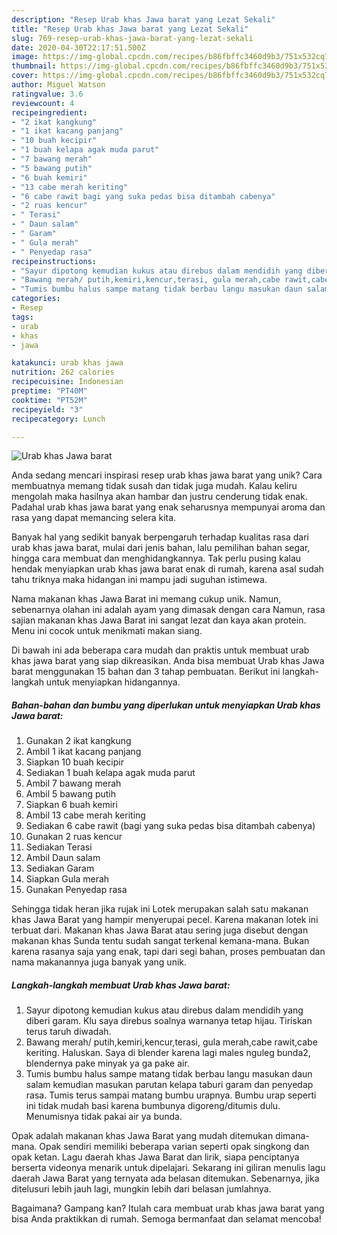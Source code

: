 ```yaml
---
description: "Resep Urab khas Jawa barat yang Lezat Sekali"
title: "Resep Urab khas Jawa barat yang Lezat Sekali"
slug: 769-resep-urab-khas-jawa-barat-yang-lezat-sekali
date: 2020-04-30T22:17:51.500Z
image: https://img-global.cpcdn.com/recipes/b86fbffc3460d9b3/751x532cq70/urab-khas-jawa-barat-foto-resep-utama.jpg
thumbnail: https://img-global.cpcdn.com/recipes/b86fbffc3460d9b3/751x532cq70/urab-khas-jawa-barat-foto-resep-utama.jpg
cover: https://img-global.cpcdn.com/recipes/b86fbffc3460d9b3/751x532cq70/urab-khas-jawa-barat-foto-resep-utama.jpg
author: Miguel Watson
ratingvalue: 3.6
reviewcount: 4
recipeingredient:
- "2 ikat kangkung"
- "1 ikat kacang panjang"
- "10 buah kecipir"
- "1 buah kelapa agak muda parut"
- "7 bawang merah"
- "5 bawang putih"
- "6 buah kemiri"
- "13 cabe merah keriting"
- "6 cabe rawit bagi yang suka pedas bisa ditambah cabenya"
- "2 ruas kencur"
- " Terasi"
- " Daun salam"
- " Garam"
- " Gula merah"
- " Penyedap rasa"
recipeinstructions:
- "Sayur dipotong kemudian kukus atau direbus dalam mendidih yang diberi garam. Klu saya direbus soalnya warnanya tetap hijau. Tiriskan terus taruh diwadah."
- "Bawang merah/ putih,kemiri,kencur,terasi, gula merah,cabe rawit,cabe keriting. Haluskan. Saya di blender karena lagi males nguleg bunda2, blendernya pake minyak ya ga pake air."
- "Tumis bumbu halus sampe matang tidak berbau langu masukan daun salam kemudian masukan parutan kelapa taburi garam dan penyedap rasa. Tumis terus sampai matang bumbu urapnya. Bumbu urap seperti ini tidak mudah basi karena bumbunya digoreng/ditumis dulu. Menumisnya tidak pakai air ya bunda."
categories:
- Resep
tags:
- urab
- khas
- jawa

katakunci: urab khas jawa 
nutrition: 262 calories
recipecuisine: Indonesian
preptime: "PT40M"
cooktime: "PT52M"
recipeyield: "3"
recipecategory: Lunch

---
```



![Urab khas Jawa barat](https://img-global.cpcdn.com/recipes/b86fbffc3460d9b3/751x532cq70/urab-khas-jawa-barat-foto-resep-utama.jpg)

Anda sedang mencari inspirasi resep urab khas jawa barat yang unik? Cara membuatnya memang tidak susah dan tidak juga mudah. Kalau keliru mengolah maka hasilnya akan hambar dan justru cenderung tidak enak. Padahal urab khas jawa barat yang enak seharusnya mempunyai aroma dan rasa yang dapat memancing selera kita.

Banyak hal yang sedikit banyak berpengaruh terhadap kualitas rasa dari urab khas jawa barat, mulai dari jenis bahan, lalu pemilihan bahan segar, hingga cara membuat dan menghidangkannya. Tak perlu pusing kalau hendak menyiapkan urab khas jawa barat enak di rumah, karena asal sudah tahu triknya maka hidangan ini mampu jadi suguhan istimewa.

Nama makanan khas Jawa Barat ini memang cukup unik. Namun, sebenarnya olahan ini adalah ayam yang dimasak dengan cara Namun, rasa sajian makanan khas Jawa Barat ini sangat lezat dan kaya akan protein. Menu ini cocok untuk menikmati makan siang.


Di bawah ini ada beberapa cara mudah dan praktis untuk membuat urab khas jawa barat yang siap dikreasikan. Anda bisa membuat Urab khas Jawa barat menggunakan 15 bahan dan 3 tahap pembuatan. Berikut ini langkah-langkah untuk menyiapkan hidangannya.

<!--inarticleads1-->

##### Bahan-bahan dan bumbu yang diperlukan untuk menyiapkan Urab khas Jawa barat:

1. Gunakan 2 ikat kangkung
1. Ambil 1 ikat kacang panjang
1. Siapkan 10 buah kecipir
1. Sediakan 1 buah kelapa agak muda parut
1. Ambil 7 bawang merah
1. Ambil 5 bawang putih
1. Siapkan 6 buah kemiri
1. Ambil 13 cabe merah keriting
1. Sediakan 6 cabe rawit (bagi yang suka pedas bisa ditambah cabenya)
1. Gunakan 2 ruas kencur
1. Sediakan  Terasi
1. Ambil  Daun salam
1. Sediakan  Garam
1. Siapkan  Gula merah
1. Gunakan  Penyedap rasa


Sehingga tidak heran jika rujak ini Lotek merupakan salah satu makanan khas Jawa Barat yang hampir menyerupai pecel. Karena makanan lotek ini terbuat dari. Makanan khas Jawa Barat atau sering juga disebut dengan makanan khas Sunda tentu sudah sangat terkenal kemana-mana. Bukan karena rasanya saja yang enak, tapi dari segi bahan, proses pembuatan dan nama makanannya juga banyak yang unik. 

<!--inarticleads2-->

##### Langkah-langkah membuat Urab khas Jawa barat:

1. Sayur dipotong kemudian kukus atau direbus dalam mendidih yang diberi garam. Klu saya direbus soalnya warnanya tetap hijau. Tiriskan terus taruh diwadah.
1. Bawang merah/ putih,kemiri,kencur,terasi, gula merah,cabe rawit,cabe keriting. Haluskan. Saya di blender karena lagi males nguleg bunda2, blendernya pake minyak ya ga pake air.
1. Tumis bumbu halus sampe matang tidak berbau langu masukan daun salam kemudian masukan parutan kelapa taburi garam dan penyedap rasa. Tumis terus sampai matang bumbu urapnya. Bumbu urap seperti ini tidak mudah basi karena bumbunya digoreng/ditumis dulu. Menumisnya tidak pakai air ya bunda.


Opak adalah makanan khas Jawa Barat yang mudah ditemukan dimana-mana. Opak sendiri memiliki beberapa varian seperti opak singkong dan opak ketan. Lagu daerah khas Jawa Barat dan lirik, siapa penciptanya berserta videonya menarik untuk dipelajari. Sekarang ini giliran menulis lagu daerah Jawa Barat yang ternyata ada belasan ditemukan. Sebenarnya, jika ditelusuri lebih jauh lagi, mungkin lebih dari belasan jumlahnya. 

Bagaimana? Gampang kan? Itulah cara membuat urab khas jawa barat yang bisa Anda praktikkan di rumah. Semoga bermanfaat dan selamat mencoba!
